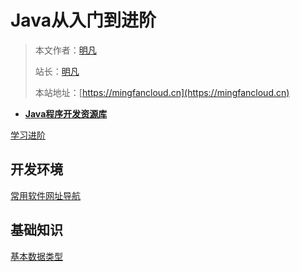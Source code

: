 # Java从入门到进阶

> 本文作者：[明凡]()
>
> 站长：[明凡]()
>
> 本站地址：[https://mingfancloud.cn](https://mingfancloud.cn)


- [**Java程序开发资源库**](https://zyk.mingrisoft.com/Develop/index/cid/1.html?t=new)

[学习进阶](学习进阶.md)

## 开发环境

[常用软件网址导航](常用软件网址导航.md)


## 基础知识

[基本数据类型](基础知识/基本数据类型.md)


